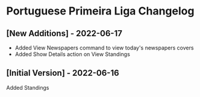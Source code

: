 # Portuguese Primeira Liga Changelog

## [New Additions] - 2022-06-17

- Added View Newspapers command to view today's newspapers covers
- Added Show Details action on View Standings

## [Initial Version] - 2022-06-16

Added Standings
